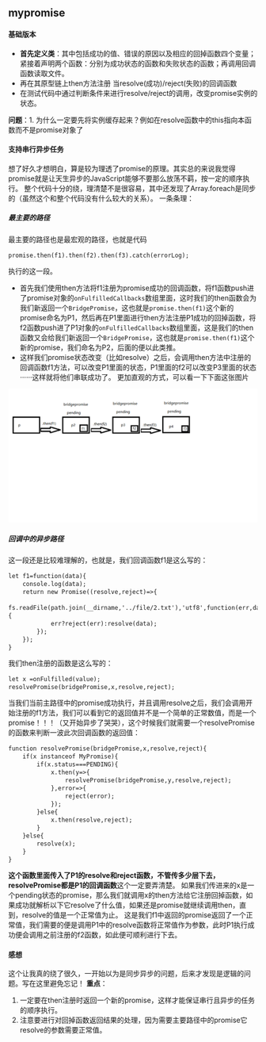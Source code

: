 ## mypromise
####  基础版本
- **首先定义类**：其中包括成功的值、错误的原因以及相应的回掉函数四个变量；紧接着声明两个函数：分别为成功状态的函数和失败状态的函数；再调用回调函数读取文件。
- 再在其原型链上then方法注册 当resolve(成功)/reject(失败)的回调函数
- 在测试代码中通过判断条件来进行resolve/reject的调用，改变promise实例的状态。


**问题**：1. 为什么一定要先将实例缓存起来？例如在resolve函数中的this指向本函数而不是promise对象了

#### 支持串行异步任务
想了好久才想明白，算是较为理透了promise的原理。其实总的来说我觉得promise就是让天生异步的JavaScript能够不要那么放荡不羁，按一定的顺序执行。
整个代码十分的绕，理清楚不是很容易，其中还发现了Array.foreach是同步的（虽然这个和整个代码没有什么较大的关系）。
一条条理：
##### 最主要的路径
最主要的路径也是最宏观的路径，也就是代码
```
promise.then(f1).then(f2).then(f3).catch(errorLog);	
```
执行的这一段。
- 首先我们使用then方法将f1注册为promise成功的回调函数，将f1函数push进了promise对象的```onFulfilledCallbacks```数组里面，这时我们的then函数会为我们新返回一个```BridgePromise```，这也就是```promise.then(f1)```这个新的promise命名为P1，然后再在P1里面进行then方法注册P1成功的回掉函数，将f2函数push进了P1对象的```onFulfilledCallbacks```数组里面，这是我们的then函数又会给我们新返回一个```BridgePromise```，这也就是```promise.then(f1)```这个新的promise，我们命名为P2，后面的便以此类推。
- 这样我们promise状态改变（比如resolve）之后，会调用then方法中注册的回调函数f1方法，可以改变P1里面的状态，P1里面的f2可以改变P3里面的状态······这样就将他们串联成功了。
更加直观的方式，可以看一下下面这张图片

![](https://github.com/CoCoManYY/MyWheel/blob/master/MyPromise/5.%E6%94%AF%E6%8C%81%E4%B8%B2%E8%A1%8C%E5%BC%82%E6%AD%A5%E4%BB%BB%E5%8A%A1/%E5%9B%BE%E4%BE%8B.jpg?raw=true)

##### 回调中的异步路径
这一段还是比较难理解的，也就是，我们回调函数f1是这么写的：
```
let f1=function(data){
    console.log(data);
    return new Promise((resolve,reject)=>{
        fs.readFile(path.join(__dirname,'../file/2.txt'),'utf8',function(err,data){
            err?reject(err):resolve(data);
        });
    });
}
```
我们then注册的函数是这么写的：
```
let x =onFulfilled(value);
resolvePromise(bridgePromise,x,resolve,reject);
```

当我们当前主路径中的promise成功执行，并且调用resolve之后，我们会调用开始注册的f1方法，我们可以看到它的返回值并不是一个简单的正常数值，而是一个promise！！！（又开始异步了哭哭），这个时候我们就需要一个resolvePromise的函数来判断一波此次回调函数的返回值：
```
function resolvePromise(bridgePromise,x,resolve,reject){
    if(x instanceof MyPromise){
        if(x.status===PENDING){
            x.then(y=>{
                resolvePromise(bridgePromise,y,resolve,reject);
            },error=>{
                reject(error);
            });
        }else{
            x.then(resolve,reject);
        }
    }else{
        resolve(x);
    }
}
``` 
**这个函数里面传入了P1的resolve和reject函数，不管传多少层下去，resolvePromise都是P1的回调函数**这个一定要弄清楚。
如果我们传进来的x是一个pending状态的promise，那么我们就调用x的then方法给它注册回掉函数，如果成功就解析以下它resolve了什么值，如果还是promise就继续调用then，直到，resolve的值是一个正常值为止。
这是我们f1中返回的promise返回了一个正常值，我们需要的便是调用P1中的resolve函数将正常值作为参数，此时P1执行成功便会调用之前注册的f2函数，如此便可顺利进行下去。

#### 感想
这个让我真的绕了很久，一开始以为是同步异步的问题，后来才发现是逻辑的问题。写在这里避免忘记！
**重点**：
1. 一定要在then注册时返回一个新的promise，这样才能保证串行且异步的任务的顺序执行。
2. 注意要进行对回掉函数返回结果的处理，因为需要主要路径中的promise它resolve的参数需要正常值。

